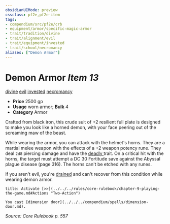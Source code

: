 ```yaml
---
obsidianUIMode: preview
cssclass: pf2e,pf2e-item
tags:
- compendium/src/pf2e/crb
- equipment/armor/specific-magic-armor 
- trait/tradition/divine
- trait/alignment/evil
- trait/equipment/invested
- trait/school/necromancy
aliases: ["Demon Armor"]
---
```

# Demon Armor *Item 13*  
[divine](divine.md)  [evil](evil.md)  [invested](invested.md)  [necromancy](necromancy.md)  

- **Price** 2500 gp
- **Usage** worn armor; **Bulk** 4
- **Category** Armor

Crafted from black iron, this crude suit of +2 resilient full plate is designed to make you look like a horned demon, with your face peering out of the screaming maw of the beast.

While wearing the armor, you can attack with the helmet's horns. They are a martial melee weapon with the effects of a +2 weapon potency rune. They deal `2d8` piercing damage and have the [deadly <d12>](deadly.md) trait. On a critical hit with the horns, the target must attempt a DC 30 Fortitude save against the Abyssal plague disease (page 316). The horns can't be etched with any runes.

If you aren't evil, you're [drained](conditions.md#Drained) and can't recover from this condition while wearing demon armor.

```ad-embed-ability
title: Activate [>>](../../../rules/core-rulebook/chapter-9-playing-the-game.md#Actions "Two-Action")

You cast [dimension door](../../../compendium/spells/dimension-door.md).
```

*Source: Core Rulebook p. 557*
